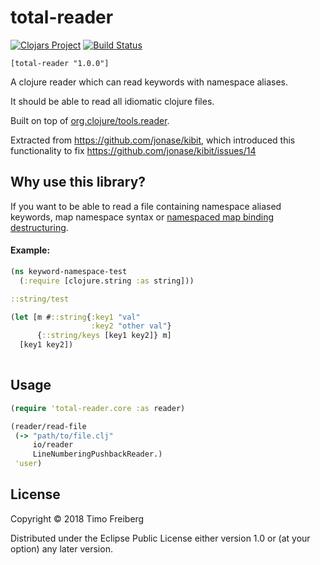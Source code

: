 # total-reader

[![Clojars Project](https://img.shields.io/clojars/v/total-reader.svg)](https://clojars.org/total-reader)
[![Build Status](https://travis-ci.org/TimoFreiberg/total-reader.svg?branch=master)](https://travis-ci.org/TimoFreiberg/total-reader)

`[total-reader "1.0.0"]`

A clojure reader which can read keywords with namespace aliases.

It should be able to read all idiomatic clojure files.

Built on top of [org.clojure/tools.reader](https://github.com/clojure/tools.reader).

Extracted from https://github.com/jonase/kibit, which introduced this functionality to fix https://github.com/jonase/kibit/issues/14

## Why use this library?

If you want to be able to read a file containing namespace aliased keywords, map namespace syntax or [namespaced map binding destructuring](https://clojure.org/reference/special_forms#_map_binding_destructuring).

#### Example:

```clojure
(ns keyword-namespace-test
  (:require [clojure.string :as string]))

::string/test

(let [m #::string{:key1 "val"
                  :key2 "other val"}
      {::string/keys [key1 key2]} m]
  [key1 key2])
  
```

## Usage

```clojure
(require 'total-reader.core :as reader)

(reader/read-file
 (-> "path/to/file.clj"
     io/reader
     LineNumberingPushbackReader.)
 'user)
```

## License

Copyright © 2018 Timo Freiberg

Distributed under the Eclipse Public License either version 1.0 or (at
your option) any later version.
